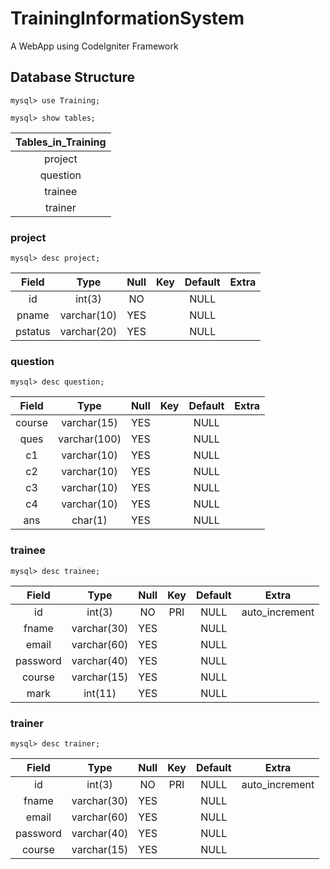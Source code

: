 # TrainingInformationSystem
A WebApp using CodeIgniter Framework 

## Database Structure

`mysql> use Training;`

`mysql> show tables;`

| Tables_in_Training |
|:--------------:|
| project            |
| question           |
| trainee            |
| trainer            |

### project
`mysql> desc project;`

| Field | Type     | Null | Key | Default | Extra |
|:-----:|:--------:|:----:|:---:|:-------:|:-----:|
| id      | int(3)      | NO   |     | NULL    |       |
| pname   | varchar(10) | YES  |     | NULL    |       |
| pstatus | varchar(20) | YES  |     | NULL    |       |

### question
`mysql> desc question;`

| Field | Type     | Null | Key | Default | Extra |
|:-----:|:--------:|:----:|:---:|:-------:|:-----:|
| course | varchar(15)  | YES  |     | NULL    |       |
| ques   | varchar(100) | YES  |     | NULL    |       |
| c1     | varchar(10)  | YES  |     | NULL    |       |
| c2     | varchar(10)  | YES  |     | NULL    |       |
| c3     | varchar(10)  | YES  |     | NULL    |       |
| c4     | varchar(10)  | YES  |     | NULL    |       |
| ans    | char(1)      | YES  |     | NULL    |       |

### trainee
`mysql> desc trainee;`

| Field | Type     | Null | Key | Default | Extra |
|:-----:|:--------:|:----:|:---:|:-------:|:-----:|
| id       | int(3)      | NO   | PRI | NULL    | auto_increment |
| fname    | varchar(30) | YES  |     | NULL    |                |
| email    | varchar(60) | YES  |     | NULL    |                |
| password | varchar(40) | YES  |     | NULL    |                |
| course   | varchar(15) | YES  |     | NULL    |                |
| mark     | int(11)     | YES  |     | NULL    |                |


### trainer
`mysql> desc trainer;`

| Field | Type     | Null | Key | Default | Extra |
|:-----:|:--------:|:----:|:---:|:-------:|:-----:|
| id       | int(3)      | NO   | PRI | NULL    | auto_increment |
| fname    | varchar(30) | YES  |     | NULL    |                |
| email    | varchar(60) | YES  |     | NULL    |                |
| password | varchar(40) | YES  |     | NULL    |                |
| course   | varchar(15) | YES  |     | NULL    |                |
